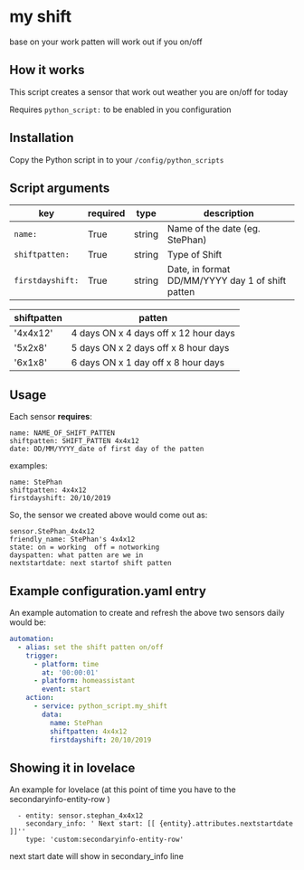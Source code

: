 # my shift
base on your work patten will work out if you on/off

## How it works
This script creates a sensor that work out weather you are on/off for today

Requires `python_script:` to be enabled in you configuration

## Installation
Copy the Python script in to your `/config/python_scripts`

## Script arguments
key | required | type | description
-- | -- | -- | --
`name:` | True | string | Name of the date (eg. StePhan)
`shiftpatten:` | True | string | Type of Shift  
`firstdayshift:` | True | string | Date, in format DD/MM/YYYY day 1 of shift patten

shiftpatten | patten
--|--
'4x4x12'|    4 days ON x 4 days off x 12 hour days 
'5x2x8'|    5 days ON x 2 days off x 8 hour days 
'6x1x8' |    6 days ON x 1 day off x 8 hour days 

## Usage
Each sensor **requires**:

```
name: NAME_OF_SHIFT_PATTEN
shiftpatten: SHIFT_PATTEN 4x4x12
date: DD/MM/YYYY_date of first day of the patten
```

examples:

```
name: StePhan
shiftpatten: 4x4x12
firstdayshift: 20/10/2019
```
So, the sensor we created above would come out as:

```
sensor.StePhan_4x4x12
friendly_name: StePhan's 4x4x12
state: on = working  off = notworking
dayspatten: what patten are we in
nextstartdate: next startof shift patten
```
## Example configuration.yaml entry
An example automation to create and refresh the above two sensors daily would be:

```yaml
automation:
  - alias: set the shift patten on/off
    trigger:
      - platform: time
        at: '00:00:01'
      - platform: homeassistant
        event: start
    action:
      - service: python_script.my_shift
        data:
          name: StePhan
          shiftpatten: 4x4x12
          firstdayshift: 20/10/2019
```
## Showing it in lovelace
An example for lovelace
(at this point of time you have to the secondaryinfo-entity-row )

```
  - entity: sensor.stephan_4x4x12
    secondary_info: ' Next start: [[ {entity}.attributes.nextstartdate ]]''
    type: 'custom:secondaryinfo-entity-row'
```
next start date will show in secondary_info line
